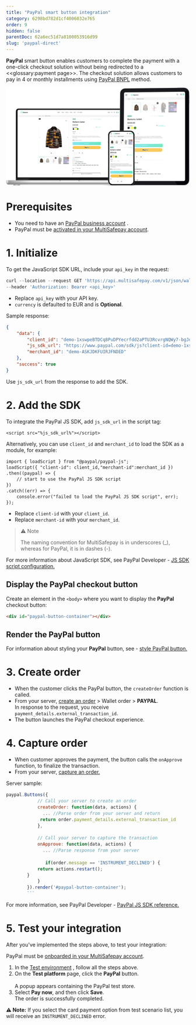 ```yaml
---
title: "PayPal smart button integration"
category: 6298bd782d1cf4006032e765
order: 9
hidden: false
parentDoc: 62a6ec51d7a8100053916d99
slug: 'paypal-direct'
---
```


**PayPal** smart button enables customers to complete the payment with a one-click checkout solution without being redirected to a <<glossary:payment page>>. The checkout solution allows customers to pay in 4 or monthly installments using <a href="https://www.paypal.com/us/business/accept-payments/checkout" target="_blank">PayPal BNPL</a> <i class="fa fa-external-link" style="font-size:12px;color:#8b929e"></i> method.

<img src="https://raw.githubusercontent.com/MultiSafepay/docs/master/static/img/payPayHero.png" align ="center"/>

# Prerequisites

- You need to have an <a href="https://www.paypal.com" target="_blank">PayPal business account</a> <i class="fa fa-external-link" style="font-size:12px;color:#8b929e"></i>.
- PayPal must be [activated in your MultiSafepay account](/docs/paypal#activation).

# 1. Initialize

To get the JavaScript SDK URL, include your `api_key` in the request:

```javascript
curl --location --request GET 'https://api.multisafepay.com/v1/json/wallets/configs/paypal?currency=EUR' \
--header 'Authorization: Bearer <api_key>'
```

- Replace  `api_key` with your API key.
- `currency` is defaulted to EUR and is **Optional**.

Sample response:

```json
{
    "data": {
        "client_id": "demo-1xswpeBTDCq8PuDPYecrfdd2aPTU3RcvrgNQWy7-bgJd_TpzZMAif38cuz2C4EeTBPo",
        "js_sdk_url": "https://www.paypal.com/sdk/js?client-id=demo-1xswpeBTDCq8PuDPYecrfdd2aPTU3RcvrgNQWy7-bgJd_TpzZMAif38cuz2C4EeTBPo&merchant-id=MJJQECQYBTMRC&currency=EUR",
        "merchant_id": "demo-ASKJDKFUIRJFNDED"
    },
    "success": true
}
```

Use `js_sdk_url` from the response to add the SDK. 

# 2. Add the SDK

 To integrate the PayPal JS SDK, add `js_sdk_url`  in the script tag:

```Text JavaScrpit
<script src="%js_sdk_url%"></script>
```

Alternatively, you can use `client_id` and `merchant_id` to  load the SDK as a module, for example: 

```
import { loadScript } from "@paypal/paypal-js";
loadScript({ "client-id": client_id,"merchant-id":merchant_id })
.then((paypal) => {
    // start to use the PayPal JS SDK script
})
.catch((err) => {
    console.error("failed to load the PayPal JS SDK script", err);
});
```

- Replace `client-id` with your `client_id`.
- Replace `merchant-id` with your `merchant_id`.

> ⚠️ Note
> 
> The naming convention for MultiSafepay is in underscores (_), whereas for PayPal, it is in dashes (-).

For more information about JavaScript SDK, see PayPal Developer - <a href="https://developer.paypal.com/sdk/js/configuration/" target="_blank">JS SDK script configuration.</a> <i class="fa fa-external-link" style="font-size:12px;color:#8b929e"></i>

## Display the PayPal checkout button

Create an element in the `<body>` where you want to display the **PayPal** checkout button:

```html
<div id="paypal-button-container"></div>
```

## Render the PayPal button

For information about styling your **PayPal** button, see - <a href="https://developer.paypal.com/sdk/js/reference/#style" target="_blank">style PayPal button.</a> <i class="fa fa-external-link" style="font-size:12px;color:#8b929e"></i>

# 3. Create order

- When the customer clicks the PayPal button, the `createOrder` function is called.
- From your server, [create an order](/reference/createorder/) > Wallet order > **PAYPAL**.<br> In response to the request, you receive `payment_details.external_transaction_id`.
- The button launches the PayPal checkout experience.

# 4. Capture order

- When customer approves the payment, the button calls the `onApprove` function, to finalize the transaction. 
- From your server, [capture an order.](/reference/capturepayment/)

Server sample:

````javascript
paypal.Buttons({
            // Call your server to create an order
            createOrder: function(data, actions) {
              ... //Parse order from your server and return
             return order.payment_details.external_transaction_id
            },

            // Call your server to capture the transaction
            onApprove: function(data, actions) { 
              ... //Parse response from your server 
              
               if(order.message == 'INSTRUMENT_DECLINED') {
            return actions.restart();
        }
            }
        }).render('#paypal-button-container');
        ```
````

For more information, see PayPal Developer - <a href="https://developer.paypal.com/sdk/js/reference/#createorder" target="_blank">PayPal JS SDK reference.</a> <i class="fa fa-external-link" style="font-size:12px;color:#8b929e"></i>

# 5. Test your integration

After you've implemented the steps above, to test your integration:

PayPal must be [onboarded in your MultiSafepay account](/docs/paypal#activation).

1. In the <a href="https://docs.multisafepay.com/reference/environments" target="_blank">Test environment</a> <i class="fa fa-external-link" style="font-size:12px;color:#8b929e"></i>, follow all the steps above.
2. On the **Test platform** page, click the **PayPal** button.  
  <br>A popup appears containing the PayPal test store.
3. Select **Pay now**, and then click **Save**. <br> The order is successfully completed.

**⚠️ Note:** If you select the card payment option from test scenario list, you will receive an `INSTRUMENT_DECLINED` error.
